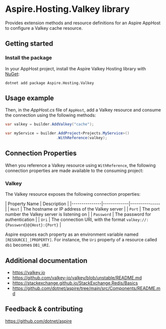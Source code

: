 # Aspire.Hosting.Valkey library

Provides extension methods and resource definitions for an Aspire AppHost to configure a Valkey cache resource.

## Getting started

### Install the package

In your AppHost project, install the Aspire Valkey Hosting library with [NuGet](https://www.nuget.org):

```dotnetcli
dotnet add package Aspire.Hosting.Valkey
```

## Usage example

Then, in the _AppHost.cs_ file of `AppHost`, add a Valkey resource and consume the connection using the following methods:

```csharp
var valkey = builder.AddValkey("cache");

var myService = builder.AddProject<Projects.MyService>()
                       .WithReference(valkey);
```

## Connection Properties

When you reference a Valkey resource using `WithReference`, the following connection properties are made available to the consuming project:

### Valkey

The Valkey resource exposes the following connection properties:

| Property Name | Description |
|---------------|-------------|---------------|
| `Host` | The hostname or IP address of the Valkey server |
| `Port` | The port number the Valkey server is listening on |
| `Password` | The password for authentication |
| `Uri` | The connection URI, with the format `valkey://:{Password}@{Host}:{Port}` |

Aspire exposes each property as an environment variable named `[RESOURCE]_[PROPERTY]`. For instance, the `Uri` property of a resource called `db1` becomes `DB1_URI`.

## Additional documentation

* https://valkey.io
* https://github.com/valkey-io/valkey/blob/unstable/README.md
* https://stackexchange.github.io/StackExchange.Redis/Basics
* https://github.com/dotnet/aspire/tree/main/src/Components/README.md

## Feedback & contributing

https://github.com/dotnet/aspire
